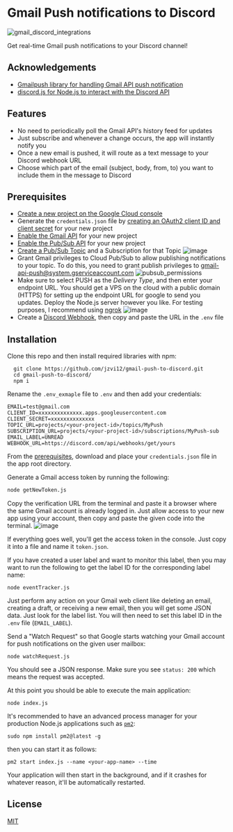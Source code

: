 
# Gmail Push notifications to Discord

![gmail_discord_integrations](https://user-images.githubusercontent.com/10729787/203806753-e9c9392e-e72a-4c96-b461-dc67f4bb9b93.png)


Get real-time Gmail push notifications to your Discord channel!


## Acknowledgements

 - [Gmailpush library for handling Gmail API push notification](https://github.com/byeokim/gmailpush)
 - [discord.js for Node.js to interact with the Discord API](https://discord.js.org/)

 
## Features

- No need to periodically poll the Gmail API's history feed for updates
- Just subscribe and whenever a change occurs, the app will instantly notify you
- Once a new email is pushed, it will route as a text message to your Discord webhook URL
- Choose which part of the email (subject, body, from, to) you want to include them in the message to Discord


## Prerequisites
- [Create a new project on the Google Cloud console](https://cloud.google.com/resource-manager/docs/creating-managing-projects#creating_a_project)
- Generate the `credentials.json` file by [creating an OAuth2 client ID and client secret](https://console.cloud.google.com/apis/credentials) for your new project
- [Enable the Gmail API](https://console.cloud.google.com/apis/library/gmail.googleapis.com) for your new project
- [Enable the Pub/Sub API](https://console.cloud.google.com/cloudpubsub/) for your new project
- [Create a Pub/Sub Topic](https://cloud.google.com/pubsub/docs/quickstart-console#create_a_topic) and a Subscription for that Topic
![image](https://user-images.githubusercontent.com/10729787/203846918-90ea597a-809f-4062-ad3a-801042d5aaa7.png)
- Grant Gmail privileges to Cloud Pub/Sub to allow publishing notifications to your topic. To do this, you need to grant publish privileges to gmail-api-push@system.gserviceaccount.com
![pubsub_permissions](https://user-images.githubusercontent.com/10729787/203849161-083bbf8f-c128-4a3a-aa6f-06152c9d573a.png)
- Make sure to select PUSH as the _Delivery Type_, and then enter your endpoint URL. You should get a VPS on the cloud with a public domain (HTTPS) for setting up the endpoint URL for google to send you updates. Deploy the Node.js server however you like. For testing purposes, I recommend using [ngrok](https://ngrok.com/download)
![image](https://user-images.githubusercontent.com/10729787/203836457-7d281635-e75c-48da-9213-fbebc2fa4902.png)
- Create a [Discord Webhook](https://discordjs.guide/popular-topics/webhooks.html#creating-webhooks-through-server-settings), then copy and paste the URL in the `.env` file
## Installation

Clone this repo and then install required libraries with npm:

```
  git clone https://github.com/jzvi12/gmail-push-to-discord.git
  cd gmail-push-to-discord/
  npm i
```
Rename the `.env_exmaple` file to `.env` and then add your credentials:

```
EMAIL=test@gmail.com
CLIENT_ID=xxxxxxxxxxxxxx.apps.googleusercontent.com
CLIENT_SECRET=xxxxxxxxxxxxxx
TOPIC_URL=projects/<your-project-id>/topics/MyPush
SUBSCRIPTION_URL=projects/<your-project-id>/subscriptions/MyPush-sub
EMAIL_LABEL=UNREAD
WEBHOOK_URL=https://discord.com/api/webhooks/get/yours
```

From the [prerequisites](#prerequisites),  download and place your `credentials.json` file in the app root directory.

Generate a Gmail access token by running the following:

```bash
node getNewToken.js
```
Copy the verification URL from the terminal and paste it a browser where the same Gmail account is already logged in.
Just allow access to your new app using your account, then copy and paste the given code into the terminal.
![image](https://user-images.githubusercontent.com/10729787/204698131-56556e83-612e-4c2f-964e-e3fd78ae5a1a.png)

If everything goes well, you'll get the access token in the console. Just copy it into a file and name it `token.json`.

If you have created a user label and want to monitor this label, then you may want to run the following to get the label ID for the corresponding label name:

```
node eventTracker.js
```
Just perform any action on your Gmail web client like deleting an email, creating a draft, or receiving a new email, then you will get some JSON data. Just look for the label list. You will then need to set this label ID in the `.env` file (`EMAIL_LABEL`).

Send a "Watch Request" so that Google starts watching your Gmail account for push notifications on the given user mailbox:

```
node watchRequest.js
```
You should see a JSON response. Make sure you see `status: 200` which means the request was accepted.

At this point you should be able to execute the main application:

```
node index.js
```

It's recommended to have an advanced process manager for your production Node.js applications such as [`pm2`](https://pm2.keymetrics.io/):

```
sudo npm install pm2@latest -g
```
then you can start it as follows:

```
pm2 start index.js --name <your-app-name> --time
```
Your application will then start in the background, and if it crashes for whatever reason, it'll be automatically restarted.


## License

[MIT](https://choosealicense.com/licenses/mit/)

